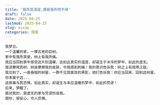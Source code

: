 ```yaml
---
title: '我所其渴望,便是我所而不得'
draft: false
date: 2025-04-25
lastmod: 2025-04-25
slug: essay
categories: 随笔
---
```


    我梦见。
    一个温馨的家，一棵古老的巨树。
    家中有我所其爱，树上有我所痛。
    我应当回到家中感受这片刻温暖，这如此真实的温度，却诞生于冰冷的梦中，如此的虚无。
    我该攀爬其树，树皮摩擦我的皮肤，令我感到刺痛！我的意识告诉我：树之上有我等之敌。
    我见到了，一座昏暗的树屋，一群不见其面目的黑影，他们告诉我：你应当回来，回到这树屋，你本属于这...
    这疼痛与其恐惧，如此真实，却诞生与本应温暖的梦中，如此的荒谬！
    后来，梦醒了。
    面对我的，是虚无的家与荒谬的自我。
    很吵，很安心，令人恐惧。
    

